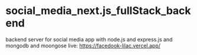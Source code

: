 # social_media_next.js_fullStack_backend
backend server for social media app with node.js and express.js and mongodb and moongose
live: https://facedook-lilac.vercel.app/

